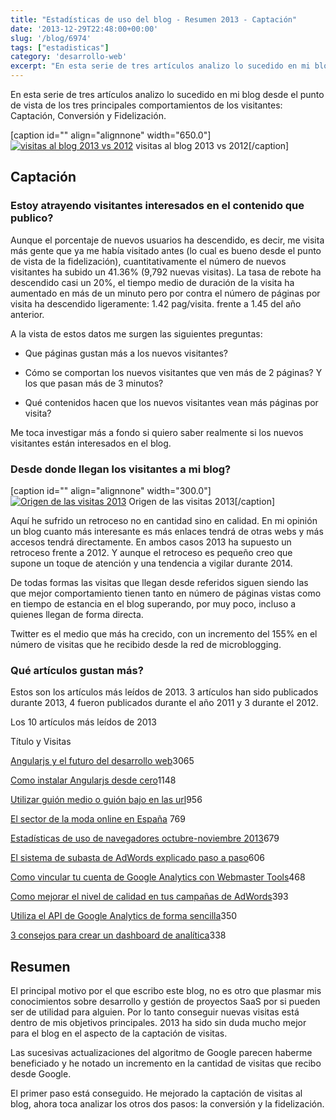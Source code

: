 ```yaml
---
title: "Estadísticas de uso del blog - Resumen 2013 - Captación"
date: '2013-12-29T22:48:00+00:00'
slug: '/blog/6974'
tags: ["estadisticas"]
category: 'desarrollo-web'
excerpt: "En esta serie de tres artículos analizo lo sucedido en mi blog desde el punto de vista de los tres principales comportamientos de los visitantes: Captación, Conversión y Fidelización."
---
```

En esta serie de tres artículos analizo lo sucedido en mi blog desde el punto de vista de los tres principales comportamientos de los visitantes: Captación, Conversión y Fidelización.

 [caption id="" align="alignnone" width="650.0"][![visitas al blog 2013 vs 2012](/post-284/images/visits_2013-650x156.png)](http://static.squarespace.com/static/5303797ae4b0c6ad9e43f072/5303ce80e4b0400995a883d6/5303cf59e4b0400995a88cc0/1392758617514/visits_2013.png?format=original) visitas al blog 2013 vs 2012[/caption] 
## Captación

### Estoy atrayendo visitantes interesados en el contenido que publico?

Aunque el porcentaje de nuevos usuarios ha descendido, es decir, me visita más gente que ya me había visitado antes (lo cual es bueno desde el punto de vista de la fidelización), cuantitativamente el número de nuevos visitantes ha subido un 41.36% (9,792 nuevas visitas). La tasa de rebote ha descendido casi un 20%, el tiempo medio de duración de la visita ha aumentado en más de un minuto pero por contra el número de páginas por visita ha descendido ligeramente: 1.42 pag/visita. frente a 1.45 del año anterior.

A la vista de estos datos me surgen las siguientes preguntas:

- Que páginas gustan más a los nuevos visitantes?

- Cómo se comportan los nuevos visitantes que ven más de 2 páginas? Y los que pasan más de 3 minutos?

- Qué contenidos hacen que los nuevos visitantes vean más páginas por visita?

Me toca investigar más a fondo si quiero saber realmente si los nuevos visitantes están interesados en el blog.

### Desde donde llegan los visitantes a mi blog?
 [caption id="" align="alignnone" width="300.0"][![Origen de las visitas 2013](/post-284/images/traffic_source-300x232.png)](http://static.squarespace.com/static/5303797ae4b0c6ad9e43f072/5303ce80e4b0400995a883d6/5303cf59e4b0400995a88cc6/1392758617918/traffic_source.png?format=original) Origen de las visitas 2013[/caption] 

Aquí he sufrido un retroceso no en cantidad sino en calidad. En mi opinión un blog cuanto más interesante es más enlaces tendrá de otras webs y más accesos tendrá directamente. En ambos casos 2013 ha supuesto un retroceso frente a 2012. Y aunque el retroceso es pequeño creo que supone un toque de atención y una tendencia a vigilar durante 2014.

De todas formas las visitas que llegan desde referidos siguen siendo las que mejor comportamiento tienen tanto en número de páginas vistas como en tiempo de estancia en el blog superando, por muy poco, incluso a quienes llegan de forma directa.

Twitter es el medio que más ha crecido, con un incremento del 155% en el número de visitas que he recibido desde la red de microblogging.

### Qué artículos gustan más?

Estos son los artículos más leídos de 2013. 3 artículos han sido publicados durante 2013, 4 fueron publicados durante el año 2011 y 3 durante el 2012.

Los 10 artículos más leídos de 2013

Título y Visitas

[Angularjs y el futuro del desarrollo web](http://www.alvareznavarro.es/blog/2012/10/angularjs-y-el-futuro-del-desarrollo-web)3065

[Como instalar Angularjs desde cero](http://www.alvareznavarro.es/blog/2013/07/como-instalar-angularjs-desde-cero)1148

[Utilizar guión medio o guión bajo en las url](http://www.alvareznavarro.es/blog/2011/09/utilizar-guion-medio-o-guion-bajo-en-las-url)956

[El sector de la moda online en España](http://www.alvareznavarro.es/blog/2011/10/el-sector-de-la-moda-online-en-espana) 769

[Estadísticas de uso de navegadores octubre-noviembre 2013](http://www.alvareznavarro.es/blog/2013/11/estadisticas-de-uso-de-navegadores-octubre-noviembre-2013)679

[El sistema de subasta de AdWords explicado paso a paso](http://www.alvareznavarro.es/blog/2013/06/el-sistema-de-subasta-de-adwords-explicado-paso-a-paso)606

[Como vincular tu cuenta de Google Analytics con Webmaster Tools](http://www.alvareznavarro.es/blog/2011/10/como-vincular-tu-cuenta-de-google-analytics-con-webmaster-tools)468

[Como mejorar el nivel de calidad en tus campañas de AdWords](http://www.alvareznavarro.es/blog/2011/09/como-mejorar-el-nivel-de-calidad-en-tus-campanas-de-google-adwords)393

[Utiliza el API de Google Analytics de forma sencilla](http://www.alvareznavarro.es/blog/2012/05/utiliza-el-api-de-google-analytics-de-forma-sencill)350

[3 consejos para crear un dashboard de analítica](http://www.alvareznavarro.es/blog/2012/04/3-consejos-para-crear-un-dashboard-de-analitica)338

## Resumen

El principal motivo por el que escribo este blog, no es otro que plasmar mis conocimientos sobre desarrollo y gestión de proyectos SaaS por si pueden ser de utilidad para alguien. Por lo tanto conseguir nuevas visitas está dentro de mis objetivos principales. 2013 ha sido sin duda mucho mejor para el blog en el aspecto de la captación de visitas.

Las sucesivas actualizaciones del algoritmo de Google parecen haberme beneficiado y he notado un incremento en la cantidad de visitas que recibo desde Google.

El primer paso está conseguido. He mejorado la captación de visitas al blog, ahora toca analizar los otros dos pasos: la conversión y la fidelización.

